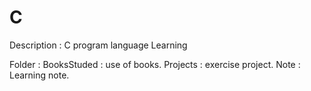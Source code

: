 # C
Description :   C program language Learning 

Folder      :   BooksStuded : use of books.
                Projects : exercise project.
                Note : Learning note.